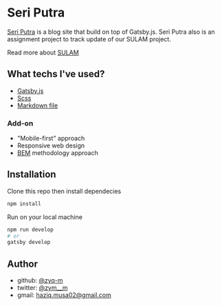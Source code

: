 # Seri Putra

[Seri Putra](https://seriputra.netlify.app/) is a blog site that build on top of Gatsby.js. Seri Putra also is an assignment project to track update of our SULAM project.

Read more about [SULAM](https://hea.uitm.edu.my/v4/index.php/service/key-initiatives/sulam#:~:text=SERVICE%20LEARNING%20MALAYSIA%20%2D%20UNIVERSITY%20FOR%20SOCIETY%20(SULAM)&text=It%20is%20one%20of%20the,and%20with%20an%20entrepreneurial%20mindset.)

## What techs I've used?

- [Gatsby.js](https://www.gatsbyjs.com/)
- [Scss](https://sass-lang.com/)
- [Markdown file](https://www.markdownguide.org/getting-started/)

### Add-on

- "Mobile-first" approach
- Responsive web design
- [BEM](https://css-tricks.com/bem-101/) methodology approach

## Installation

Clone this repo then install dependecies

```sh
npm install
```

Run on your local machine

```sh
npm run develop
# or
gatsby develop

```

## Author

- github: [@zyq-m](https://github.com/zyq-m)
- twitter: [@zym__m](https://twitter.com/zyq__m)
- gmail: [haziq.musa02@gmail.com](mailto:haziq.musa02@gmail.com)
